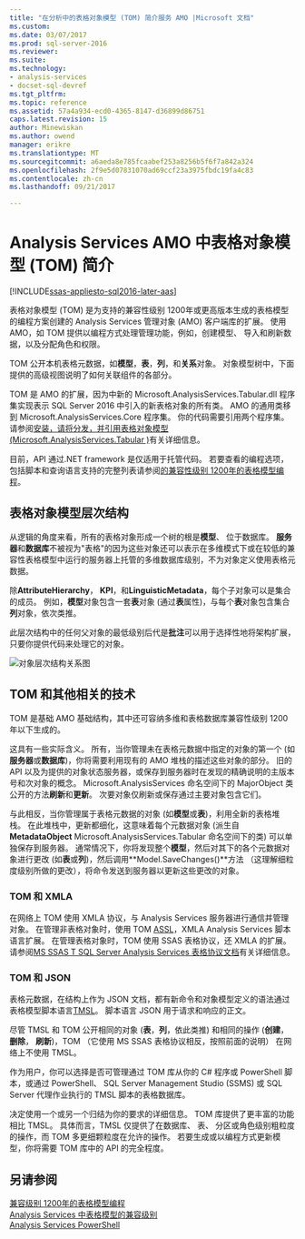 ```yaml
---
title: "在分析中的表格对象模型 (TOM) 简介服务 AMO |Microsoft 文档"
ms.custom: 
ms.date: 03/07/2017
ms.prod: sql-server-2016
ms.reviewer: 
ms.suite: 
ms.technology:
- analysis-services
- docset-sql-devref
ms.tgt_pltfrm: 
ms.topic: reference
ms.assetid: 57a4a934-ecd0-4365-8147-d36899d86751
caps.latest.revision: 15
author: Minewiskan
ms.author: owend
manager: erikre
ms.translationtype: MT
ms.sourcegitcommit: a6aeda8e785fcaabef253a8256b5f6f7a842a324
ms.openlocfilehash: 2f9e5d07831070ad69ccf23a3975fbdc19fa4c83
ms.contentlocale: zh-cn
ms.lasthandoff: 09/21/2017

---
```

# <a name="introduction-to-the-tabular-object-model-tom-in-analysis-services-amo"></a>Analysis Services AMO 中表格对象模型 (TOM) 简介

[!INCLUDE[ssas-appliesto-sql2016-later-aas](../../includes/ssas-appliesto-sql2016-later-aas.md)]

  表格对象模型 (TOM) 是为支持的兼容性级别 1200年或更高版本生成的表格模型的编程方案创建的 Analysis Services 管理对象 (AMO) 客户端库的扩展。 使用 AMO，如 TOM 提供以编程方式处理管理功能，例如，创建模型、 导入和刷新数据，以及分配角色和权限。  
  
TOM 公开本机表格元数据，如**模型**，**表**，**列**，和**关系**对象。  对象模型树中，下面提供的高级视图说明了如何关联组件的各部分。  
  
 TOM 是 AMO 的扩展，因为中新的 Microsoft.AnalysisServices.Tabular.dll 程序集实现表示 SQL Server 2016 中引入的新表格对象的所有类。 AMO 的通用类移到 Microsoft.AnalysisServices.Core 程序集。 你的代码需要引用两个程序集。
请参阅[安装，请将分发，并引用表格对象模型 &#40;Microsoft.AnalysisServices.Tabular &#41;](../../analysis-services/tabular-model-programming-compatibility-level-1200/install-distribute-and-reference-the-tabular-object-model.md)有关详细信息。  
  
 目前，API 通过.NET framework 是仅适用于托管代码。 若要查看的编程选项，包括脚本和查询语言支持的完整列表请参阅[的兼容性级别 1200年的表格模型编程](../../analysis-services/tabular-model-programming-compatibility-level-1200/tabular-model-programming-for-compatibility-level-1200.md)。  
  
## <a name="tabular-object-model-hierarchy"></a>表格对象模型层次结构  
 从逻辑的角度来看，所有的表格对象形成一个树的根是**模型**、 位于数据库。 **服务器**和**数据库**不被视为"表格"的因为这些对象还可以表示在多维模式下或在较低的兼容性表格模型中运行的服务器上托管的多维数据库级别，不为对象定义使用表格元数据。 
  
 除**AttributeHierarchy**， **KPI**，和**LinguisticMetadata**，每个子对象可以是集合的成员。 例如，**模型**对象包含一套**表**对象 (通过**表**属性)，与每个**表**对象包含集合**列**对象，依次类推。  
  
 此层次结构中的任何父对象的最低级别后代是**批注**可以用于选择性地将架构扩展，只要你提供代码来处理它的对象。  
  
 ![对象层次结构关系图](../../analysis-services/tabular-model-programming-compatibility-level-1200/media/ssastomobjectmodeldiagram.png "对象层次结构关系图")  
  
## <a name="tom-and-other-related-technologies"></a>TOM 和其他相关的技术

TOM 是基础 AMO 基础结构，其中还可容纳多维和表格数据库兼容性级别 1200年以下生成的。

这具有一些实际含义。
所有，当你管理未在表格元数据中指定的对象的第一个 (如**服务器**或**数据库**)，你将需要利用现有的 AMO 堆栈的描述这些对象的部分。 旧的 API 以及为提供的对象状态服务器，或保存到服务器时在发现的精确说明的主版本号和次对象的概念。 Microsoft.AnalysisServices 命名空间下的 MajorObject 类公开的方法**刷新**和**更新**。 次要对象仅刷新或保存通过主要对象包含它们。

与此相反，当你管理属于表格元数据的对象 (如**模型**或**表**)，利用全新的表格堆栈。 在此堆栈中，更新都细化，这意味着每个元数据对象 (派生自**MetadataObject** Microsoft.AnalysisServices.Tabular 命名空间下的类) 可以单独保存到服务器。 通常情况下，你将发现整个**模型**，然后对其下的各个元数据对象进行更改 (如**表**或**列**)，然后调用**Model.SaveChanges()**方法 （这理解细粒度级别所做的更改），将命令发送到服务器以更新这些更改的对象。

### <a name="tom-and-xmla"></a>TOM 和 XMLA

在网络上 TOM 使用 XMLA 协议，与 Analysis Services 服务器进行通信并管理对象。 在管理非表格对象时，使用 TOM [ASSL](/sql-docs/docs/analysis-services/scripting/analysis-services-scripting-language-assl-for-xmla)，XMLA Analysis Services 脚本语言扩展。 在管理表格对象时，TOM 使用 SSAS 表格协议，还 XMLA 的扩展。 请参阅[MS SSAS T SQL Server Analysis Services 表格协议文档](https://msdn.microsoft.com/library/mt719260.aspx)有关详细信息。

### <a name="tom-and-json"></a>TOM 和 JSON

表格元数据，在结构上作为 JSON 文档，都有新命令和对象模型定义的语法通过表格模型脚本语言[TMSL](/sql-docs/docs/analysis-services/tabular-model-scripting-language-tmsl-reference)。 脚本语言 JSON 用于请求和响应的正文。

尽管 TMSL 和 TOM 公开相同的对象 (**表**，**列**，依此类推) 和相同的操作 (**创建**，**删除**， **刷新**)，TOM （它使用 MS SSAS 表格协议相反，按照前面的说明） 在网络上不使用 TMSL。

作为用户，你可以选择是否可管理通过 TOM 库从你的 C# 程序或 PowerShell 脚本，或通过 PowerShell、 SQL Server Management Studio (SSMS) 或 SQL Server 代理作业执行的 TMSL 脚本的表格数据库。

决定使用一个或另一个归结为你的要求的详细信息。 TOM 库提供了更丰富的功能相比 TMSL。 具体而言，TMSL 仅提供了在数据库、 表、 分区或角色级别粗粒度的操作，而 TOM 多更细颗粒度在允许的操作。 若要生成或以编程方式更新模型，你将需要 TOM 库中的 API 的完全程度。
  
## <a name="see-also"></a>另请参阅  
 [兼容级别 1200年的表格模型编程](../../analysis-services/tabular-model-programming-compatibility-level-1200/tabular-model-programming-for-compatibility-level-1200.md)   
 [Analysis Services 中表格模型的兼容级别](../../analysis-services/tabular-models/compatibility-level-for-tabular-models-in-analysis-services.md)  
[Analysis Services PowerShell](../../analysis-services/powershell/analysis-services-powershell-reference.md)
  
